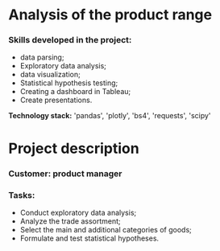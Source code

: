 # Analysis of the product range
### Skills developed in the project:
- data parsing;
- Exploratory data analysis;
- data visualization;
- Statistical hypothesis testing;
- Creating a dashboard in Tableau;
- Create presentations.

**Technology stack:** 'pandas', 'plotly', 'bs4', 'requests', 'scipy'

# Project description
### Customer: product manager

### Tasks:
- Conduct exploratory data analysis;
- Analyze the trade assortment;
- Select the main and additional categories of goods;
- Formulate and test statistical hypotheses.
